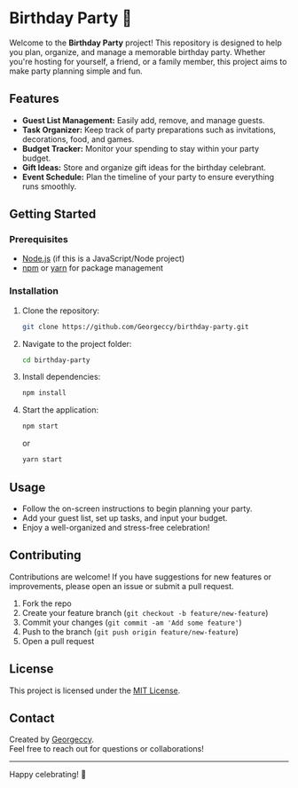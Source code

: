 # Birthday Party 🎉

Welcome to the **Birthday Party** project! This repository is designed to help you plan, organize, and manage a memorable birthday party. Whether you're hosting for yourself, a friend, or a family member, this project aims to make party planning simple and fun.

## Features

- **Guest List Management:** Easily add, remove, and manage guests.
- **Task Organizer:** Keep track of party preparations such as invitations, decorations, food, and games.
- **Budget Tracker:** Monitor your spending to stay within your party budget.
- **Gift Ideas:** Store and organize gift ideas for the birthday celebrant.
- **Event Schedule:** Plan the timeline of your party to ensure everything runs smoothly.

## Getting Started

### Prerequisites

- [Node.js](https://nodejs.org/) (if this is a JavaScript/Node project)
- [npm](https://www.npmjs.com/) or [yarn](https://yarnpkg.com/) for package management

### Installation

1. Clone the repository:
   ```bash
   git clone https://github.com/Georgeccy/birthday-party.git
   ```
2. Navigate to the project folder:
   ```bash
   cd birthday-party
   ```
3. Install dependencies:
   ```bash
   npm install
   ```
4. Start the application:
   ```bash
   npm start
   ```
   or
   ```bash
   yarn start
   ```

## Usage

- Follow the on-screen instructions to begin planning your party.
- Add your guest list, set up tasks, and input your budget.
- Enjoy a well-organized and stress-free celebration!

## Contributing

Contributions are welcome! If you have suggestions for new features or improvements, please open an issue or submit a pull request.

1. Fork the repo
2. Create your feature branch (`git checkout -b feature/new-feature`)
3. Commit your changes (`git commit -am 'Add some feature'`)
4. Push to the branch (`git push origin feature/new-feature`)
5. Open a pull request

## License

This project is licensed under the [MIT License](LICENSE).

## Contact

Created by [Georgeccy](https://github.com/Georgeccy).  
Feel free to reach out for questions or collaborations!

---

Happy celebrating! 🥳
